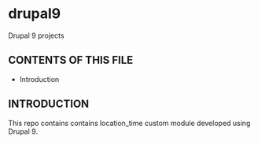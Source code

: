 # drupal9
Drupal 9 projects

CONTENTS OF THIS FILE
---------------------

 * Introduction


INTRODUCTION
------------

This repo contains contains location_time custom module developed using Drupal 9.
